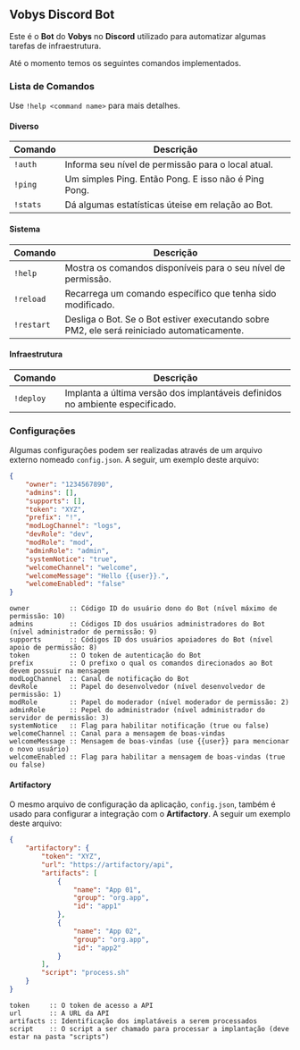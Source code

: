## Vobys Discord Bot

Este é o **Bot** do **Vobys** no **Discord** utilizado para automatizar algumas tarefas de infraestrutura.

Até o momento temos os seguintes comandos implementados.

### Lista de Comandos

Use `!help <command name>` para mais detalhes.

#### Diverso

| Comando  | Descrição                                            |
| ---------| ---------------------------------------------------- |
| `!auth`  | Informa seu nível de permissão para o local atual.   |
| `!ping`  | Um simples Ping. Então Pong. E isso não é Ping Pong. |
| `!stats` | Dá algumas estatísticas úteise em relação ao Bot.    |

#### Sistema

| Comando    | Descrição                                                                                  |
| ---------- | ------------------------------------------------------------------------------------------ |
| `!help`    | Mostra os comandos disponíveis para o seu nível de permissão.                              |
| `!reload`  | Recarrega um comando específico que tenha sido modificado.                                 |
| `!restart` | Desliga o Bot. Se o Bot estiver executando sobre PM2, ele será reiniciado automaticamente. |

#### Infraestrutura

| Comando   | Descrição                                                                     |
| --------- | ----------------------------------------------------------------------------- |
| `!deploy` | Implanta a última versão dos implantáveis definidos no ambiente especificado. |

### Configurações

Algumas configurações podem ser realizadas através de um arquivo externo nomeado `config.json`. A seguir, um exemplo
deste arquivo:

```json
{
    "owner": "1234567890",
    "admins": [],
    "supports": [],
    "token": "XYZ",
    "prefix": "!",
    "modLogChannel": "logs",
    "devRole": "dev",
    "modRole": "mod",
    "adminRole": "admin",
    "systemNotice": "true",
    "welcomeChannel": "welcome",
    "welcomeMessage": "Hello {{user}}.",
    "welcomeEnabled": "false"
}
```

    owner          :: Código ID do usuário dono do Bot (nível máximo de permissão: 10)
    admins         :: Códigos ID dos usuários administradores do Bot (nível administrador de permissão: 9)
    supports       :: Códigos ID dos usuários apoiadores do Bot (nível apoio de permissão: 8)
    token          :: O token de autenticação do Bot
    prefix         :: O prefixo o qual os comandos direcionados ao Bot devem possuir na mensagem
    modLogChannel  :: Canal de notificação do Bot
    devRole        :: Papel do desenvolvedor (nível desenvolvedor de permissão: 1)
    modRole        :: Papel do moderador (nível moderador de permissão: 2)
    adminRole      :: Pepel do administrador (nível administrador do servidor de permissão: 3)
    systemNotice   :: Flag para habilitar notificação (true ou false)
    welcomeChannel :: Canal para a mensagem de boas-vindas
    welcomeMessage :: Mensagem de boas-vindas (use {{user}} para mencionar o novo usuário)
    welcomeEnabled :: Flag para habilitar a mensagem de boas-vindas (true ou false)

#### Artifactory

O mesmo arquivo de configuração da aplicação, `config.json`, também é usado para configurar a integração com
o **Artifactory**. A seguir um exemplo deste arquivo:

```json
{
    "artifactory": {
        "token": "XYZ",
        "url": "https://artifactory/api",
        "artifacts": [
            {
                "name": "App 01",
                "group": "org.app",
                "id": "app1"
            },
            {
                "name": "App 02",
                "group": "org.app",
                "id": "app2"
            }
        ],
        "script": "process.sh"
    }
}
```

    token     :: O token de acesso a API
    url       :: A URL da API
    artifacts :: Identificação dos implatáveis a serem processados
    script    :: O script a ser chamado para processar a implantação (deve estar na pasta "scripts")
